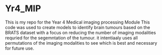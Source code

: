 # Yr4_MIP
This is my repo for the Year 4 Medical imaging processing Module
This code was used to create models to identify brain tumours based on the BRATS dataset with a focus on reducing the number of imaging modalities requried for the segemntation of the tumour.
it intentiaaly uses all permutations of the imaging modalities to see which is best and necessary for future use.
